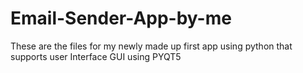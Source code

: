 # Email-Sender-App-by-me
These are the files for my newly made up first app using python that supports user Interface GUI using PYQT5

